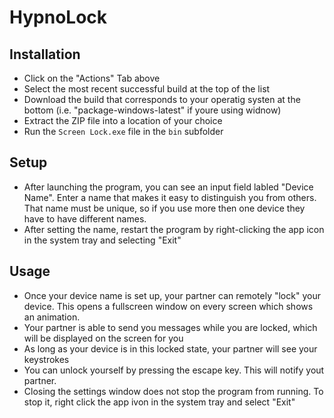 # HypnoLock
## Installation
- Click on the "Actions" Tab above
- Select the most recent successful build at the top of the list
- Download the build that corresponds to your operatig systen at the bottom (i.e. "package-windows-latest" if youre using widnow)
- Extract the ZIP file into a location of your choice
- Run the `Screen Lock.exe` file in the `bin` subfolder

## Setup
- After launching the program, you can see an input field labled "Device Name". Enter a name that makes it easy to distinguish you from others. That name must be unique, so if you use more then one device they have to have different names.
- After setting the name, restart the program by right-clicking the app icon in the system tray and selecting "Exit"

## Usage
- Once your device name is set up, your partner can remotely "lock" your device. This opens a fullscreen window on every screen which shows an animation.
- Your partner is able to send you messages while you are locked, which will be displayed on the screen for you
- As long as your device is in this locked state, your partner will see your keystrokes
- You can unlock yourself by pressing the escape key. This will notify yout partner.
- Closing the settings window does not stop the program from running. To stop it, right click the app ivon in the system tray and select "Exit"
